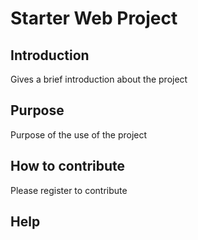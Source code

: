 # Starter Web Project

## Introduction

Gives a brief introduction about the project

## Purpose

Purpose of the use of the project

## How to contribute

Please register to contribute

## Help